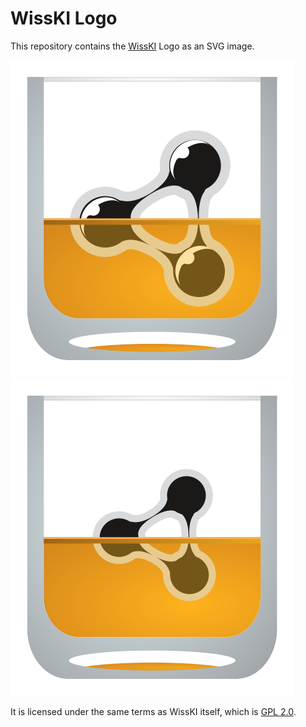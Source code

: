 # WissKI Logo

This repository contains the [WissKI](https://wiss-ki.eu) Logo as an SVG image.

![WissKI Logo](logo.svg "WissKI Logo")
![WissKI Animated Logo](logo_animated.svg "WissKI Animated Logo")

It is licensed under the same terms as WissKI itself, which is [GPL 2.0](LICENSE).